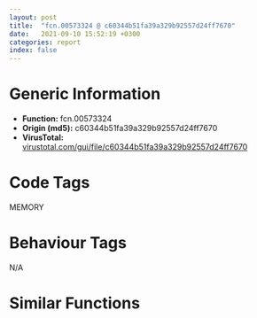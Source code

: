 ```yaml
---
layout: post
title:  "fcn.00573324 @ c60344b51fa39a329b92557d24ff7670"
date:   2021-09-10 15:52:19 +0300
categories: report
index: false
---
```


# Generic Information
- **Function:** fcn.00573324
- **Origin (md5):** c60344b51fa39a329b92557d24ff7670
- **VirusTotal:** [virustotal.com/gui/file/c60344b51fa39a329b92557d24ff7670][virustotal_ref]

# Code Tags
<span class="tag" id="MEMORY">MEMORY</span>


# Behaviour Tags
<span class="bhv-tag" id="na">N/A</span>

# Similar Functions
<script type="text/javascript" src="https://www.gstatic.com/charts/loader.js"></script>
<script type="text/javascript">

    google.charts.load('current', {'packages':['corechart']});
    google.charts.setOnLoadCallback(drawChart);

    function drawChart() {
    var data = new google.visualization.DataTable();
        data.addColumn('number', 'X');
        data.addColumn('number', 'Y');
        data.addColumn({type: 'string', role: 'tooltip', 'p': {'html': true}});
        data.addColumn({'type': 'string', 'role': 'style'});
        
        data.addRows([
    [153.28790283203125, -359.7184143066406, '<b><a href="/report/fcn.00573324@c60344b51fa39a329b92557d24ff7670">fcn.00573324</a><br>@c60344b51fa39a329b92557d24ff7670</b><br>push 0x10<br>push 0x5e9160<br>call fcn.0057a7dc<br>mov ebx, dword[ebp+8]<br>test ebx, ebx<br>jne 0x573345<br>push dword[ebp+0xc]<br>call fcn.005731f2<br>pop ecx<br>jmp 0x573511<br>mov esi, dword[ebp+0xc]<br>test esi, esi<br>jne 0x573358<br>push ebx<br>call fcn.0057250f<br>pop ecx<br>jmp 0x57350f<br>cmp dword[0x611708], 3<br>jne 0x5734f8<br>xor edi, edi<br>mov dword[ebp-0x1c], edi<br>cmp esi, 0xffffffe0<br>ja 0x5734fd<br>push 4<br>call fcn.00580c54<br>pop ecx<br>mov dword[ebp-4], edi<br>push ebx<br>call fcn.00580c87<br>pop ecx<br>mov dword[ebp-0x20], eax<br>cmp eax, edi<br>je 0x57342e<br>cmp esi, dword[0x6116f4]<br>ja 0x5733e1<br>push esi<br>push ebx<br>push eax<br>call fcn.00581185<br>add esp, 0xc<br>test eax, eax<br>je 0x5733ac<br>mov dword[ebp-0x1c], ebx<br>jmp 0x5733e1<br>push esi<br>call fcn.00581466<br>pop ecx<br>mov dword[ebp-0x1c], eax<br>cmp eax, edi<br>je 0x5733e1<br>mov eax, dword[ebx-4]<br>dec eax<br>cmp eax, esi<br>jb 0x5733c4<br>mov eax, esi<br>push eax<br>push ebx<br>push dword[ebp-0x1c]<br>call fcn.0057cd10<br>push ebx<br>call fcn.00580c87<br>mov dword[ebp-0x20], eax<br>push ebx<br>push eax<br>call fcn.00580cb7<br>add esp, 0x18<br>cmp dword[ebp-0x1c], edi<br>jne 0x57342e<br>cmp esi, edi<br>jne 0x5733f0<br>xor esi, esi<br>inc esi<br>mov dword[ebp+0xc], esi<br>add esi, 0xf<br>and esi, 0xfffffff0<br>mov dword[ebp+0xc], esi<br>push esi<br>push edi<br>push dword[0x60fd54]<br>call dword[sym.imp.KERNEL32.dll_HeapAlloc]<br>mov dword[ebp-0x1c], eax<br>cmp eax, edi<br>je 0x57342e<br>mov eax, dword[ebx-4]<br>dec eax<br>cmp eax, esi<br>jb 0x573418<br>mov eax, esi<br>push eax<br>push ebx<br>push dword[ebp-0x1c]<br>call fcn.0057cd10<br>push ebx<br>push dword[ebp-0x20]<br>call fcn.00580cb7<br>add esp, 0x14<br>mov dword[ebp-4], 0xfffffffe<br>call fcn.00573468<br>cmp dword[ebp-0x20], 0<br>jne 0x573471<br>test esi, esi<br>jne 0x573445<br>inc esi<br>add esi, 0xf<br>and esi, 0xfffffff0<br>mov dword[ebp+0xc], esi<br>push esi<br>push ebx<br>push 0<br>push dword[0x60fd54]<br>call dword[sym.imp.KERNEL32.dll_HeapReAlloc]<br>mov edi, eax<br>jmp 0x573474<br>mov edi, dword[ebp-0x1c]<br>test edi, edi<br>jne 0x57353b<br>cmp dword[0x610220], edi<br>je 0x5734b0<br>push esi<br>call fcn.005836df<br>pop ecx<br>test eax, eax<br>jne 0x573365<br>call fcn.00575c5a<br>cmp dword[ebp-0x20], edi<br>jne 0x573509<br>mov esi, eax<br>call dword[sym.imp.KERNEL32.dll_GetLastError]<br>push eax<br>call fcn.00575c18<br>pop ecx<br>mov dword[esi], eax<br>jmp 0x57350f<br>test edi, edi<br>jne 0x57353b<br>call fcn.00575c5a<br>cmp dword[ebp-0x20], edi<br>je 0x57352a<br>mov dword[eax], 0xc<br>jmp 0x57353b<br>test esi, esi<br>jne 0x5734cf<br>inc esi<br>push esi<br>push ebx<br>push 0<br>push dword[0x60fd54]<br>call dword[sym.imp.KERNEL32.dll_HeapReAlloc]<br>mov edi, eax<br>test edi, edi<br>jne 0x57353b<br>cmp dword[0x610220], eax<br>je 0x573521<br>push esi<br>call fcn.005836df<br>pop ecx<br>test eax, eax<br>je 0x573517<br>cmp esi, 0xffffffe0<br>jbe 0x5734ca<br>push esi<br>call fcn.005836df<br>pop ecx<br>call fcn.00575c5a<br>mov dword[eax], 0xc<br>xor eax, eax<br>call fcn.0057a821<br>ret <br>call fcn.00575c5a<br>jmp 0x57349d<br>test edi, edi<br>jne 0x57353b<br>call fcn.00575c5a<br>mov esi, eax<br>call dword[sym.imp.KERNEL32.dll_GetLastError]<br>push eax<br>call fcn.00575c18<br>mov dword[esi], eax<br>pop ecx<br>mov eax, edi<br>jmp 0x573511<br><eoc> ', 'point { fill-color: #e0440e; }'],
[-271.7497863769531, 202.47064208984375, '<b><a href="/report/fcn.00438bac@9964b63070116cfb2469e51850178af1">fcn.00438bac</a><br>@9964b63070116cfb2469e51850178af1</b><br>push 0x10<br>push 0x444dd0<br>call fcn.0042de50<br>mov ebx, dword[ebp+8]<br>test ebx, ebx<br>jne 0x438bcd<br>push dword[ebp+0xc]<br>call fcn.00429051<br>pop ecx<br>jmp 0x438d99<br>mov esi, dword[ebp+0xc]<br>test esi, esi<br>jne 0x438be0<br>push ebx<br>call fcn.0042911b<br>pop ecx<br>jmp 0x438d97<br>cmp dword[0x44a668], 3<br>jne 0x438d80<br>xor edi, edi<br>mov dword[ebp-0x1c], edi<br>cmp esi, 0xffffffe0<br>ja 0x438d85<br>push 4<br>call fcn.0042e9dd<br>pop ecx<br>mov dword[ebp-4], edi<br>push ebx<br>call fcn.00433318<br>pop ecx<br>mov dword[ebp-0x20], eax<br>cmp eax, edi<br>je 0x438cb6<br>cmp esi, dword[0x44a658]<br>ja 0x438c69<br>push esi<br>push ebx<br>push eax<br>call fcn.00433816<br>add esp, 0xc<br>test eax, eax<br>je 0x438c34<br>mov dword[ebp-0x1c], ebx<br>jmp 0x438c69<br>push esi<br>call fcn.00433af7<br>pop ecx<br>mov dword[ebp-0x1c], eax<br>cmp eax, edi<br>je 0x438c69<br>mov eax, dword[ebx-4]<br>dec eax<br>cmp eax, esi<br>jb 0x438c4c<br>mov eax, esi<br>push eax<br>push ebx<br>push dword[ebp-0x1c]<br>call fcn.0042cea0<br>push ebx<br>call fcn.00433318<br>mov dword[ebp-0x20], eax<br>push ebx<br>push eax<br>call fcn.00433348<br>add esp, 0x18<br>cmp dword[ebp-0x1c], edi<br>jne 0x438cb6<br>cmp esi, edi<br>jne 0x438c78<br>xor esi, esi<br>inc esi<br>mov dword[ebp+0xc], esi<br>add esi, 0xf<br>and esi, 0xfffffff0<br>mov dword[ebp+0xc], esi<br>push esi<br>push edi<br>push dword[0x44a2b4]<br>call dword[sym.imp.KERNEL32.dll_HeapAlloc]<br>mov dword[ebp-0x1c], eax<br>cmp eax, edi<br>je 0x438cb6<br>mov eax, dword[ebx-4]<br>dec eax<br>cmp eax, esi<br>jb 0x438ca0<br>mov eax, esi<br>push eax<br>push ebx<br>push dword[ebp-0x1c]<br>call fcn.0042cea0<br>push ebx<br>push dword[ebp-0x20]<br>call fcn.00433348<br>add esp, 0x14<br>mov dword[ebp-4], 0xfffffffe<br>call fcn.00438cf0<br>cmp dword[ebp-0x20], 0<br>jne 0x438cf9<br>test esi, esi<br>jne 0x438ccd<br>inc esi<br>add esi, 0xf<br>and esi, 0xfffffff0<br>mov dword[ebp+0xc], esi<br>push esi<br>push ebx<br>push 0<br>push dword[0x44a2b4]<br>call dword[sym.imp.KERNEL32.dll_HeapReAlloc]<br>mov edi, eax<br>jmp 0x438cfc<br>mov edi, dword[ebp-0x1c]<br>test edi, edi<br>jne 0x438dc3<br>cmp dword[0x44a2cc], edi<br>je 0x438d38<br>push esi<br>call fcn.0042da27<br>pop ecx<br>test eax, eax<br>jne 0x438bed<br>call fcn.0042c32b<br>cmp dword[ebp-0x20], edi<br>jne 0x438d91<br>mov esi, eax<br>call dword[sym.imp.KERNEL32.dll_GetLastError]<br>push eax<br>call fcn.0042c2e9<br>pop ecx<br>mov dword[esi], eax<br>jmp 0x438d97<br>test edi, edi<br>jne 0x438dc3<br>call fcn.0042c32b<br>cmp dword[ebp-0x20], edi<br>je 0x438db2<br>mov dword[eax], 0xc<br>jmp 0x438dc3<br>test esi, esi<br>jne 0x438d57<br>inc esi<br>push esi<br>push ebx<br>push 0<br>push dword[0x44a2b4]<br>call dword[sym.imp.KERNEL32.dll_HeapReAlloc]<br>mov edi, eax<br>test edi, edi<br>jne 0x438dc3<br>cmp dword[0x44a2cc], eax<br>je 0x438da9<br>push esi<br>call fcn.0042da27<br>pop ecx<br>test eax, eax<br>je 0x438d9f<br>cmp esi, 0xffffffe0<br>jbe 0x438d52<br>push esi<br>call fcn.0042da27<br>pop ecx<br>call fcn.0042c32b<br>mov dword[eax], 0xc<br>xor eax, eax<br>call fcn.0042de95<br>ret <br>call fcn.0042c32b<br>jmp 0x438d25<br>test edi, edi<br>jne 0x438dc3<br>call fcn.0042c32b<br>mov esi, eax<br>call dword[sym.imp.KERNEL32.dll_GetLastError]<br>push eax<br>call fcn.0042c2e9<br>mov dword[esi], eax<br>pop ecx<br>mov eax, edi<br>jmp 0x438d99<br><eoc> ', 'null'],
[-583.5538940429688, -9.394834518432617, '<b><a href="/report/fcn.459cc08f@284c9c9722cef7520dddfe58806fd72f">fcn.459cc08f</a><br>@284c9c9722cef7520dddfe58806fd72f</b><br>push 0x10<br>push 0x45a52f78<br>call fcn.459beb3c<br>mov ebx, dword[ebp+8]<br>test ebx, ebx<br>jne 0x459cc0b0<br>push dword[ebp+0xc]<br>call fcn.459be86c<br>pop ecx<br>jmp 0x459cc27c<br>mov esi, dword[ebp+0xc]<br>test esi, esi<br>jne 0x459cc0c3<br>push ebx<br>call fcn.459be31d<br>pop ecx<br>jmp 0x459cc27a<br>cmp dword[0x45a6fa50], 3<br>jne 0x459cc263<br>xor edi, edi<br>mov dword[ebp-0x1c], edi<br>cmp esi, 0xffffffe0<br>ja 0x459cc268<br>push 4<br>call fcn.459c2e6e<br>pop ecx<br>mov dword[ebp-4], edi<br>push ebx<br>call fcn.459c2f8a<br>pop ecx<br>mov dword[ebp-0x20], eax<br>cmp eax, edi<br>je 0x459cc199<br>cmp esi, dword[0x45a6fa40]<br>ja 0x459cc14c<br>push esi<br>push ebx<br>push eax<br>call fcn.459c347f<br>add esp, 0xc<br>test eax, eax<br>je 0x459cc117<br>mov dword[ebp-0x1c], ebx<br>jmp 0x459cc14c<br>push esi<br>call fcn.459c3bb5<br>pop ecx<br>mov dword[ebp-0x1c], eax<br>cmp eax, edi<br>je 0x459cc14c<br>mov eax, dword[ebx-4]<br>dec eax<br>cmp eax, esi<br>jb 0x459cc12f<br>mov eax, esi<br>push eax<br>push ebx<br>push dword[ebp-0x1c]<br>call fcn.459bdbb0<br>push ebx<br>call fcn.459c2f8a<br>mov dword[ebp-0x20], eax<br>push ebx<br>push eax<br>call fcn.459c2fb5<br>add esp, 0x18<br>cmp dword[ebp-0x1c], edi<br>jne 0x459cc199<br>cmp esi, edi<br>jne 0x459cc15b<br>xor esi, esi<br>inc esi<br>mov dword[ebp+0xc], esi<br>add esi, 0xf<br>and esi, 0xfffffff0<br>mov dword[ebp+0xc], esi<br>push esi<br>push edi<br>push dword[0x45a6f6b4]<br>call dword[sym.imp.KERNEL32.dll_HeapAlloc]<br>mov dword[ebp-0x1c], eax<br>cmp eax, edi<br>je 0x459cc199<br>mov eax, dword[ebx-4]<br>dec eax<br>cmp eax, esi<br>jb 0x459cc183<br>mov eax, esi<br>push eax<br>push ebx<br>push dword[ebp-0x1c]<br>call fcn.459bdbb0<br>push ebx<br>push dword[ebp-0x20]<br>call fcn.459c2fb5<br>add esp, 0x14<br>mov dword[ebp-4], 0xfffffffe<br>call fcn.459cc1d3<br>cmp dword[ebp-0x20], 0<br>jne 0x459cc1dc<br>test esi, esi<br>jne 0x459cc1b0<br>inc esi<br>add esi, 0xf<br>and esi, 0xfffffff0<br>mov dword[ebp+0xc], esi<br>push esi<br>push ebx<br>push 0<br>push dword[0x45a6f6b4]<br>call dword[sym.imp.KERNEL32.dll_HeapReAlloc]<br>mov edi, eax<br>jmp 0x459cc1df<br>mov edi, dword[ebp-0x1c]<br>test edi, edi<br>jne 0x459cc2a6<br>cmp dword[0x45a6f84c], edi<br>je 0x459cc21b<br>push esi<br>call fcn.459be980<br>pop ecx<br>test eax, eax<br>jne 0x459cc0d0<br>call fcn.459c2c12<br>cmp dword[ebp-0x20], edi<br>jne 0x459cc274<br>mov esi, eax<br>call dword[sym.imp.KERNEL32.dll_GetLastError]<br>push eax<br>call main<br>pop ecx<br>mov dword[esi], eax<br>jmp 0x459cc27a<br>test edi, edi<br>jne 0x459cc2a6<br>call fcn.459c2c12<br>cmp dword[ebp-0x20], edi<br>je 0x459cc295<br>mov dword[eax], 0xc<br>jmp 0x459cc2a6<br>test esi, esi<br>jne 0x459cc23a<br>inc esi<br>push esi<br>push ebx<br>push 0<br>push dword[0x45a6f6b4]<br>call dword[sym.imp.KERNEL32.dll_HeapReAlloc]<br>mov edi, eax<br>test edi, edi<br>jne 0x459cc2a6<br>cmp dword[0x45a6f84c], eax<br>je 0x459cc28c<br>push esi<br>call fcn.459be980<br>pop ecx<br>test eax, eax<br>je 0x459cc282<br>cmp esi, 0xffffffe0<br>jbe 0x459cc235<br>push esi<br>call fcn.459be980<br>pop ecx<br>call fcn.459c2c12<br>mov dword[eax], 0xc<br>xor eax, eax<br>call fcn.459beb81<br>ret <br>call fcn.459c2c12<br>jmp 0x459cc208<br>test edi, edi<br>jne 0x459cc2a6<br>call fcn.459c2c12<br>mov esi, eax<br>call dword[sym.imp.KERNEL32.dll_GetLastError]<br>push eax<br>call main<br>mov dword[esi], eax<br>pop ecx<br>mov eax, edi<br>jmp 0x459cc27c<br><eoc> ', 'null'],
[-84.541259765625, -395.1512756347656, '<b><a href="/report/fcn.004072f9@eb7f7fa38880dd66bab8caf5987e5b1a">fcn.004072f9</a><br>@eb7f7fa38880dd66bab8caf5987e5b1a</b><br>push 0x10<br>push 0x421398<br>call fcn.00401e90<br>mov ebx, dword[ebp+8]<br>test ebx, ebx<br>jne 0x40731a<br>push dword[ebp+0xc]<br>call fcn.0040431a<br>pop ecx<br>jmp 0x4074e6<br>mov esi, dword[ebp+0xc]<br>test esi, esi<br>jne 0x40732d<br>push ebx<br>call fcn.0040454e<br>pop ecx<br>jmp 0x4074e4<br>cmp dword[0x4b27bc], 3<br>jne 0x4074cd<br>xor edi, edi<br>mov dword[ebp-0x1c], edi<br>cmp esi, 0xffffffe0<br>ja 0x4074d2<br>push 4<br>call fcn.0040498a<br>pop ecx<br>mov dword[ebp-4], edi<br>push ebx<br>call fcn.00406575<br>pop ecx<br>mov dword[ebp-0x20], eax<br>cmp eax, edi<br>je 0x407403<br>cmp esi, dword[0x4b27a8]<br>ja 0x4073b6<br>push esi<br>push ebx<br>push eax<br>call fcn.00406a73<br>add esp, 0xc<br>test eax, eax<br>je 0x407381<br>mov dword[ebp-0x1c], ebx<br>jmp 0x4073b6<br>push esi<br>call fcn.00406d54<br>pop ecx<br>mov dword[ebp-0x1c], eax<br>cmp eax, edi<br>je 0x4073b6<br>mov eax, dword[ebx-4]<br>dec eax<br>cmp eax, esi<br>jb 0x407399<br>mov eax, esi<br>push eax<br>push ebx<br>push dword[ebp-0x1c]<br>call fcn.00406210<br>push ebx<br>call fcn.00406575<br>mov dword[ebp-0x20], eax<br>push ebx<br>push eax<br>call fcn.004065a5<br>add esp, 0x18<br>cmp dword[ebp-0x1c], edi<br>jne 0x407403<br>cmp esi, edi<br>jne 0x4073c5<br>xor esi, esi<br>inc esi<br>mov dword[ebp+0xc], esi<br>add esi, 0xf<br>and esi, 0xfffffff0<br>mov dword[ebp+0xc], esi<br>push esi<br>push edi<br>push dword[0x4238dc]<br>call dword[sym.imp.KERNEL32.dll_HeapAlloc]<br>mov dword[ebp-0x1c], eax<br>cmp eax, edi<br>je 0x407403<br>mov eax, dword[ebx-4]<br>dec eax<br>cmp eax, esi<br>jb 0x4073ed<br>mov eax, esi<br>push eax<br>push ebx<br>push dword[ebp-0x1c]<br>call fcn.00406210<br>push ebx<br>push dword[ebp-0x20]<br>call fcn.004065a5<br>add esp, 0x14<br>mov dword[ebp-4], 0xfffffffe<br>call fcn.0040743d<br>cmp dword[ebp-0x20], 0<br>jne 0x407446<br>test esi, esi<br>jne 0x40741a<br>inc esi<br>add esi, 0xf<br>and esi, 0xfffffff0<br>mov dword[ebp+0xc], esi<br>push esi<br>push ebx<br>push 0<br>push dword[0x4238dc]<br>call dword[sym.imp.KERNEL32.dll_HeapReAlloc]<br>mov edi, eax<br>jmp 0x407449<br>mov edi, dword[ebp-0x1c]<br>test edi, edi<br>jne 0x407510<br>cmp dword[0x423ac8], edi<br>je 0x407485<br>push esi<br>call fcn.004043f3<br>pop ecx<br>test eax, eax<br>jne 0x40733a<br>call fcn.00401e44<br>cmp dword[ebp-0x20], edi<br>jne 0x4074de<br>mov esi, eax<br>call dword[sym.imp.KERNEL32.dll_GetLastError]<br>push eax<br>call fcn.00401e02<br>pop ecx<br>mov dword[esi], eax<br>jmp 0x4074e4<br>test edi, edi<br>jne 0x407510<br>call fcn.00401e44<br>cmp dword[ebp-0x20], edi<br>je 0x4074ff<br>mov dword[eax], 0xc<br>jmp 0x407510<br>test esi, esi<br>jne 0x4074a4<br>inc esi<br>push esi<br>push ebx<br>push 0<br>push dword[0x4238dc]<br>call dword[sym.imp.KERNEL32.dll_HeapReAlloc]<br>mov edi, eax<br>test edi, edi<br>jne 0x407510<br>cmp dword[0x423ac8], eax<br>je 0x4074f6<br>push esi<br>call fcn.004043f3<br>pop ecx<br>test eax, eax<br>je 0x4074ec<br>cmp esi, 0xffffffe0<br>jbe 0x40749f<br>push esi<br>call fcn.004043f3<br>pop ecx<br>call fcn.00401e44<br>mov dword[eax], 0xc<br>xor eax, eax<br>call fcn.00401ed5<br>ret <br>call fcn.00401e44<br>jmp 0x407472<br>test edi, edi<br>jne 0x407510<br>call fcn.00401e44<br>mov esi, eax<br>call dword[sym.imp.KERNEL32.dll_GetLastError]<br>push eax<br>call fcn.00401e02<br>mov dword[esi], eax<br>pop ecx<br>mov eax, edi<br>jmp 0x4074e6<br><eoc> ', 'null'],
[-206.96902465820312, -16.535526275634766, '<b><a href="/report/fcn.0040c296@de21a548b66aa6c0b17491b6a31e14fa">fcn.0040c296</a><br>@de21a548b66aa6c0b17491b6a31e14fa</b><br>push 0x10<br>push 0x446e08<br>call fcn.0040fac8<br>mov ebx, dword[ebp+8]<br>test ebx, ebx<br>jne 0x40c2b7<br>push dword[ebp+0xc]<br>call fcn.00414240<br>pop ecx<br>jmp 0x40c483<br>mov esi, dword[ebp+0xc]<br>test esi, esi<br>jne 0x40c2ca<br>push ebx<br>call fcn.0040c0ab<br>pop ecx<br>jmp 0x40c481<br>cmp dword[0x44a55c], 3<br>jne 0x40c46a<br>xor edi, edi<br>mov dword[ebp-0x1c], edi<br>cmp esi, 0xffffffe0<br>ja 0x40c46f<br>push 4<br>call fcn.004145c0<br>pop ecx<br>mov dword[ebp-4], edi<br>push ebx<br>call fcn.004146dc<br>pop ecx<br>mov dword[ebp-0x20], eax<br>cmp eax, edi<br>je 0x40c3a0<br>cmp esi, dword[0x44a54c]<br>ja 0x40c353<br>push esi<br>push ebx<br>push eax<br>call fcn.00414bd1<br>add esp, 0xc<br>test eax, eax<br>je 0x40c31e<br>mov dword[ebp-0x1c], ebx<br>jmp 0x40c353<br>push esi<br>call fcn.00415307<br>pop ecx<br>mov dword[ebp-0x1c], eax<br>cmp eax, edi<br>je 0x40c353<br>mov eax, dword[ebx-4]<br>dec eax<br>cmp eax, esi<br>jb 0x40c336<br>mov eax, esi<br>push eax<br>push ebx<br>push dword[ebp-0x1c]<br>call fcn.0040f4b0<br>push ebx<br>call fcn.004146dc<br>mov dword[ebp-0x20], eax<br>push ebx<br>push eax<br>call fcn.00414707<br>add esp, 0x18<br>cmp dword[ebp-0x1c], edi<br>jne 0x40c3a0<br>cmp esi, edi<br>jne 0x40c362<br>xor esi, esi<br>inc esi<br>mov dword[ebp+0xc], esi<br>add esi, 0xf<br>and esi, 0xfffffff0<br>mov dword[ebp+0xc], esi<br>push esi<br>push edi<br>push dword[0x449c70]<br>call dword[sym.imp.KERNEL32.dll_HeapAlloc]<br>mov dword[ebp-0x1c], eax<br>cmp eax, edi<br>je 0x40c3a0<br>mov eax, dword[ebx-4]<br>dec eax<br>cmp eax, esi<br>jb 0x40c38a<br>mov eax, esi<br>push eax<br>push ebx<br>push dword[ebp-0x1c]<br>call fcn.0040f4b0<br>push ebx<br>push dword[ebp-0x20]<br>call fcn.00414707<br>add esp, 0x14<br>mov dword[ebp-4], 0xfffffffe<br>call fcn.0040c3da<br>cmp dword[ebp-0x20], 0<br>jne 0x40c3e3<br>test esi, esi<br>jne 0x40c3b7<br>inc esi<br>add esi, 0xf<br>and esi, 0xfffffff0<br>mov dword[ebp+0xc], esi<br>push esi<br>push ebx<br>push 0<br>push dword[0x449c70]<br>call dword[sym.imp.KERNEL32.dll_HeapReAlloc]<br>mov edi, eax<br>jmp 0x40c3e6<br>mov edi, dword[ebp-0x1c]<br>test edi, edi<br>jne 0x40c4ad<br>cmp dword[0x449dd0], edi<br>je 0x40c422<br>push esi<br>call fcn.0041563b<br>pop ecx<br>test eax, eax<br>jne 0x40c2d7<br>call fcn.00410c8f<br>cmp dword[ebp-0x20], edi<br>jne 0x40c47b<br>mov esi, eax<br>call dword[sym.imp.KERNEL32.dll_GetLastError]<br>push eax<br>call fcn.00410c54<br>pop ecx<br>mov dword[esi], eax<br>jmp 0x40c481<br>test edi, edi<br>jne 0x40c4ad<br>call fcn.00410c8f<br>cmp dword[ebp-0x20], edi<br>je 0x40c49c<br>mov dword[eax], 0xc<br>jmp 0x40c4ad<br>test esi, esi<br>jne 0x40c441<br>inc esi<br>push esi<br>push ebx<br>push 0<br>push dword[0x449c70]<br>call dword[sym.imp.KERNEL32.dll_HeapReAlloc]<br>mov edi, eax<br>test edi, edi<br>jne 0x40c4ad<br>cmp dword[0x449dd0], eax<br>je 0x40c493<br>push esi<br>call fcn.0041563b<br>pop ecx<br>test eax, eax<br>je 0x40c489<br>cmp esi, 0xffffffe0<br>jbe 0x40c43c<br>push esi<br>call fcn.0041563b<br>pop ecx<br>call fcn.00410c8f<br>mov dword[eax], 0xc<br>xor eax, eax<br>call fcn.0040fb0d<br>ret <br>call fcn.00410c8f<br>jmp 0x40c40f<br>test edi, edi<br>jne 0x40c4ad<br>call fcn.00410c8f<br>mov esi, eax<br>call dword[sym.imp.KERNEL32.dll_GetLastError]<br>push eax<br>call fcn.00410c54<br>mov dword[esi], eax<br>pop ecx<br>mov eax, edi<br>jmp 0x40c483<br><eoc> ', 'null'],
[-21.767269134521484, -153.93006896972656, '<b><a href="/report/fcn.00435205@7b00dd8f2abf54a73bfb09681334ff78">fcn.00435205</a><br>@7b00dd8f2abf54a73bfb09681334ff78</b><br>push 0x10<br>push 0x461d08<br>call fcn.0043968c<br>mov ebx, dword[ebp+8]<br>test ebx, ebx<br>jne 0x435226<br>push dword[ebp+0xc]<br>call fcn.00434f57<br>pop ecx<br>jmp 0x4353f2<br>mov esi, dword[ebp+0xc]<br>test esi, esi<br>jne 0x435239<br>push ebx<br>call fcn.0043501a<br>pop ecx<br>jmp 0x4353f0<br>cmp dword[0x46c694], 3<br>jne 0x4353d9<br>xor edi, edi<br>mov dword[ebp-0x1c], edi<br>cmp esi, 0xffffffe0<br>ja 0x4353de<br>push 4<br>call fcn.0043acee<br>pop ecx<br>mov dword[ebp-4], edi<br>push ebx<br>call fcn.0043ad67<br>pop ecx<br>mov dword[ebp-0x20], eax<br>cmp eax, edi<br>je 0x43530f<br>cmp esi, dword[0x46c6a0]<br>ja 0x4352c2<br>push esi<br>push ebx<br>push eax<br>call fcn.0043b25c<br>add esp, 0xc<br>test eax, eax<br>je 0x43528d<br>mov dword[ebp-0x1c], ebx<br>jmp 0x4352c2<br>push esi<br>call fcn.0043b53b<br>pop ecx<br>mov dword[ebp-0x1c], eax<br>cmp eax, edi<br>je 0x4352c2<br>mov eax, dword[ebx-4]<br>dec eax<br>cmp eax, esi<br>jb 0x4352a5<br>mov eax, esi<br>push eax<br>push ebx<br>push dword[ebp-0x1c]<br>call fcn.0043bae0<br>push ebx<br>call fcn.0043ad67<br>mov dword[ebp-0x20], eax<br>push ebx<br>push eax<br>call fcn.0043ad92<br>add esp, 0x18<br>cmp dword[ebp-0x1c], edi<br>jne 0x43530f<br>cmp esi, edi<br>jne 0x4352d1<br>xor esi, esi<br>inc esi<br>mov dword[ebp+0xc], esi<br>add esi, 0xf<br>and esi, 0xfffffff0<br>mov dword[ebp+0xc], esi<br>push esi<br>push edi<br>push dword[0x46aa8c]<br>call dword[sym.imp.KERNEL32.dll_HeapAlloc]<br>mov dword[ebp-0x1c], eax<br>cmp eax, edi<br>je 0x43530f<br>mov eax, dword[ebx-4]<br>dec eax<br>cmp eax, esi<br>jb 0x4352f9<br>mov eax, esi<br>push eax<br>push ebx<br>push dword[ebp-0x1c]<br>call fcn.0043bae0<br>push ebx<br>push dword[ebp-0x20]<br>call fcn.0043ad92<br>add esp, 0x14<br>mov dword[ebp-4], 0xfffffffe<br>call fcn.00435349<br>cmp dword[ebp-0x20], 0<br>jne 0x435352<br>test esi, esi<br>jne 0x435326<br>inc esi<br>add esi, 0xf<br>and esi, 0xfffffff0<br>mov dword[ebp+0xc], esi<br>push esi<br>push ebx<br>push 0<br>push dword[0x46aa8c]<br>call dword[sym.imp.KERNEL32.dll_HeapReAlloc]<br>mov edi, eax<br>jmp 0x435355<br>mov edi, dword[ebp-0x1c]<br>test edi, edi<br>jne 0x43541c<br>cmp dword[0x46ada8], edi<br>je 0x435391<br>push esi<br>call fcn.0043bab6<br>pop ecx<br>test eax, eax<br>jne 0x435246<br>call fcn.00439356<br>cmp dword[ebp-0x20], edi<br>jne 0x4353ea<br>mov esi, eax<br>call dword[sym.imp.KERNEL32.dll_GetLastError]<br>push eax<br>call fcn.0043931b<br>pop ecx<br>mov dword[esi], eax<br>jmp 0x4353f0<br>test edi, edi<br>jne 0x43541c<br>call fcn.00439356<br>cmp dword[ebp-0x20], edi<br>je 0x43540b<br>mov dword[eax], 0xc<br>jmp 0x43541c<br>test esi, esi<br>jne 0x4353b0<br>inc esi<br>push esi<br>push ebx<br>push 0<br>push dword[0x46aa8c]<br>call dword[sym.imp.KERNEL32.dll_HeapReAlloc]<br>mov edi, eax<br>test edi, edi<br>jne 0x43541c<br>cmp dword[0x46ada8], eax<br>je 0x435402<br>push esi<br>call fcn.0043bab6<br>pop ecx<br>test eax, eax<br>je 0x4353f8<br>cmp esi, 0xffffffe0<br>jbe 0x4353ab<br>push esi<br>call fcn.0043bab6<br>pop ecx<br>call fcn.00439356<br>mov dword[eax], 0xc<br>xor eax, eax<br>call fcn.004396d1<br>ret <br>call fcn.00439356<br>jmp 0x43537e<br>test edi, edi<br>jne 0x43541c<br>call fcn.00439356<br>mov esi, eax<br>call dword[sym.imp.KERNEL32.dll_GetLastError]<br>push eax<br>call fcn.0043931b<br>mov dword[esi], eax<br>pop ecx<br>mov eax, edi<br>jmp 0x4353f2<br><eoc> ', 'null'],
[-9.503254890441895, 88.08323669433594, '<b><a href="/report/fcn.0047a0d9@289859175c221b107317af7727d26c17">fcn.0047a0d9</a><br>@289859175c221b107317af7727d26c17</b><br>push 0x10<br>push 0x4b4410<br>call fcn.0047e1f4<br>mov ebx, dword[ebp+8]<br>test ebx, ebx<br>jne 0x47a0fa<br>push dword[ebp+0xc]<br>call fcn.004778d0<br>pop ecx<br>jmp 0x47a2c6<br>mov esi, dword[ebp+0xc]<br>test esi, esi<br>jne 0x47a10d<br>push ebx<br>call fcn.0047799a<br>pop ecx<br>jmp 0x47a2c4<br>cmp dword[0x4d2d94], 3<br>jne 0x47a2ad<br>xor edi, edi<br>mov dword[ebp-0x1c], edi<br>cmp esi, 0xffffffe0<br>ja 0x47a2b2<br>push 4<br>call fcn.00483825<br>pop ecx<br>mov dword[ebp-4], edi<br>push ebx<br>call fcn.00483deb<br>pop ecx<br>mov dword[ebp-0x20], eax<br>cmp eax, edi<br>je 0x47a1e3<br>cmp esi, dword[0x4d2d7c]<br>ja 0x47a196<br>push esi<br>push ebx<br>push eax<br>call fcn.004842e9<br>add esp, 0xc<br>test eax, eax<br>je 0x47a161<br>mov dword[ebp-0x1c], ebx<br>jmp 0x47a196<br>push esi<br>call fcn.004845ca<br>pop ecx<br>mov dword[ebp-0x1c], eax<br>cmp eax, edi<br>je 0x47a196<br>mov eax, dword[ebx-4]<br>dec eax<br>cmp eax, esi<br>jb 0x47a179<br>mov eax, esi<br>push eax<br>push ebx<br>push dword[ebp-0x1c]<br>call fcn.00479600<br>push ebx<br>call fcn.00483deb<br>mov dword[ebp-0x20], eax<br>push ebx<br>push eax<br>call fcn.00483e1b<br>add esp, 0x18<br>cmp dword[ebp-0x1c], edi<br>jne 0x47a1e3<br>cmp esi, edi<br>jne 0x47a1a5<br>xor esi, esi<br>inc esi<br>mov dword[ebp+0xc], esi<br>add esi, 0xf<br>and esi, 0xfffffff0<br>mov dword[ebp+0xc], esi<br>push esi<br>push edi<br>push dword[0x4d2864]<br>call dword[sym.imp.KERNEL32.dll_HeapAlloc]<br>mov dword[ebp-0x1c], eax<br>cmp eax, edi<br>je 0x47a1e3<br>mov eax, dword[ebx-4]<br>dec eax<br>cmp eax, esi<br>jb 0x47a1cd<br>mov eax, esi<br>push eax<br>push ebx<br>push dword[ebp-0x1c]<br>call fcn.00479600<br>push ebx<br>push dword[ebp-0x20]<br>call fcn.00483e1b<br>add esp, 0x14<br>mov dword[ebp-4], 0xfffffffe<br>call fcn.0047a21d<br>cmp dword[ebp-0x20], 0<br>jne 0x47a226<br>test esi, esi<br>jne 0x47a1fa<br>inc esi<br>add esi, 0xf<br>and esi, 0xfffffff0<br>mov dword[ebp+0xc], esi<br>push esi<br>push ebx<br>push 0<br>push dword[0x4d2864]<br>call dword[sym.imp.KERNEL32.dll_HeapReAlloc]<br>mov edi, eax<br>jmp 0x47a229<br>mov edi, dword[ebp-0x1c]<br>test edi, edi<br>jne 0x47a2f0<br>cmp dword[0x4d2a2c], edi<br>je 0x47a265<br>push esi<br>call fcn.0047dffd<br>pop ecx<br>test eax, eax<br>jne 0x47a11a<br>call fcn.0047beaf<br>cmp dword[ebp-0x20], edi<br>jne 0x47a2be<br>mov esi, eax<br>call dword[sym.imp.KERNEL32.dll_GetLastError]<br>push eax<br>call fcn.0047be6d<br>pop ecx<br>mov dword[esi], eax<br>jmp 0x47a2c4<br>test edi, edi<br>jne 0x47a2f0<br>call fcn.0047beaf<br>cmp dword[ebp-0x20], edi<br>je 0x47a2df<br>mov dword[eax], 0xc<br>jmp 0x47a2f0<br>test esi, esi<br>jne 0x47a284<br>inc esi<br>push esi<br>push ebx<br>push 0<br>push dword[0x4d2864]<br>call dword[sym.imp.KERNEL32.dll_HeapReAlloc]<br>mov edi, eax<br>test edi, edi<br>jne 0x47a2f0<br>cmp dword[0x4d2a2c], eax<br>je 0x47a2d6<br>push esi<br>call fcn.0047dffd<br>pop ecx<br>test eax, eax<br>je 0x47a2cc<br>cmp esi, 0xffffffe0<br>jbe 0x47a27f<br>push esi<br>call fcn.0047dffd<br>pop ecx<br>call fcn.0047beaf<br>mov dword[eax], 0xc<br>xor eax, eax<br>call fcn.0047e239<br>ret <br>call fcn.0047beaf<br>jmp 0x47a252<br>test edi, edi<br>jne 0x47a2f0<br>call fcn.0047beaf<br>mov esi, eax<br>call dword[sym.imp.KERNEL32.dll_GetLastError]<br>push eax<br>call fcn.0047be6d<br>mov dword[esi], eax<br>pop ecx<br>mov eax, edi<br>jmp 0x47a2c6<br><eoc> ', 'null'],
[168.596923828125, 347.0032958984375, '<b><a href="/report/fcn.0041bd94@6c5b0418e4a4c57d99cda47d2717045d">fcn.0041bd94</a><br>@6c5b0418e4a4c57d99cda47d2717045d</b><br>push 0x10<br>push 0x435720<br>call fcn.004107bc<br>mov ebx, dword[ebp+8]<br>test ebx, ebx<br>jne 0x41bdb5<br>push dword[ebp+0xc]<br>call fcn.00409374<br>pop ecx<br>jmp 0x41bf81<br>mov esi, dword[ebp+0xc]<br>test esi, esi<br>jne 0x41bdc8<br>push ebx<br>call fcn.00409437<br>pop ecx<br>jmp 0x41bf7f<br>cmp dword[0x439d80], 3<br>jne 0x41bf68<br>xor edi, edi<br>mov dword[ebp-0x1c], edi<br>cmp esi, 0xffffffe0<br>ja 0x41bf6d<br>push 4<br>call fcn.00412be9<br>pop ecx<br>mov dword[ebp-4], edi<br>push ebx<br>call fcn.00412c62<br>pop ecx<br>mov dword[ebp-0x20], eax<br>cmp eax, edi<br>je 0x41be9e<br>cmp esi, dword[0x439d8c]<br>ja 0x41be51<br>push esi<br>push ebx<br>push eax<br>call fcn.00413157<br>add esp, 0xc<br>test eax, eax<br>je 0x41be1c<br>mov dword[ebp-0x1c], ebx<br>jmp 0x41be51<br>push esi<br>call fcn.00413436<br>pop ecx<br>mov dword[ebp-0x1c], eax<br>cmp eax, edi<br>je 0x41be51<br>mov eax, dword[ebx-4]<br>dec eax<br>cmp eax, esi<br>jb 0x41be34<br>mov eax, esi<br>push eax<br>push ebx<br>push dword[ebp-0x1c]<br>call fcn.0040c290<br>push ebx<br>call fcn.00412c62<br>mov dword[ebp-0x20], eax<br>push ebx<br>push eax<br>call fcn.00412c8d<br>add esp, 0x18<br>cmp dword[ebp-0x1c], edi<br>jne 0x41be9e<br>cmp esi, edi<br>jne 0x41be60<br>xor esi, esi<br>inc esi<br>mov dword[ebp+0xc], esi<br>add esi, 0xf<br>and esi, 0xfffffff0<br>mov dword[ebp+0xc], esi<br>push esi<br>push edi<br>push dword[0x4395bc]<br>call dword[sym.imp.KERNEL32.dll_HeapAlloc]<br>mov dword[ebp-0x1c], eax<br>cmp eax, edi<br>je 0x41be9e<br>mov eax, dword[ebx-4]<br>dec eax<br>cmp eax, esi<br>jb 0x41be88<br>mov eax, esi<br>push eax<br>push ebx<br>push dword[ebp-0x1c]<br>call fcn.0040c290<br>push ebx<br>push dword[ebp-0x20]<br>call fcn.00412c8d<br>add esp, 0x14<br>mov dword[ebp-4], 0xfffffffe<br>call fcn.0041bed8<br>cmp dword[ebp-0x20], 0<br>jne 0x41bee1<br>test esi, esi<br>jne 0x41beb5<br>inc esi<br>add esi, 0xf<br>and esi, 0xfffffff0<br>mov dword[ebp+0xc], esi<br>push esi<br>push ebx<br>push 0<br>push dword[0x4395bc]<br>call dword[sym.imp.KERNEL32.dll_HeapReAlloc]<br>mov edi, eax<br>jmp 0x41bee4<br>mov edi, dword[ebp-0x1c]<br>test edi, edi<br>jne 0x41bfab<br>cmp dword[0x4398d4], edi<br>je 0x41bf20<br>push esi<br>call fcn.0040e484<br>pop ecx<br>test eax, eax<br>jne 0x41bdd5<br>call fcn.0040dff7<br>cmp dword[ebp-0x20], edi<br>jne 0x41bf79<br>mov esi, eax<br>call dword[sym.imp.KERNEL32.dll_GetLastError]<br>push eax<br>call fcn.0040dfbc<br>pop ecx<br>mov dword[esi], eax<br>jmp 0x41bf7f<br>test edi, edi<br>jne 0x41bfab<br>call fcn.0040dff7<br>cmp dword[ebp-0x20], edi<br>je 0x41bf9a<br>mov dword[eax], 0xc<br>jmp 0x41bfab<br>test esi, esi<br>jne 0x41bf3f<br>inc esi<br>push esi<br>push ebx<br>push 0<br>push dword[0x4395bc]<br>call dword[sym.imp.KERNEL32.dll_HeapReAlloc]<br>mov edi, eax<br>test edi, edi<br>jne 0x41bfab<br>cmp dword[0x4398d4], eax<br>je 0x41bf91<br>push esi<br>call fcn.0040e484<br>pop ecx<br>test eax, eax<br>je 0x41bf87<br>cmp esi, 0xffffffe0<br>jbe 0x41bf3a<br>push esi<br>call fcn.0040e484<br>pop ecx<br>call fcn.0040dff7<br>mov dword[eax], 0xc<br>xor eax, eax<br>call fcn.00410801<br>ret <br>call fcn.0040dff7<br>jmp 0x41bf0d<br>test edi, edi<br>jne 0x41bfab<br>call fcn.0040dff7<br>mov esi, eax<br>call dword[sym.imp.KERNEL32.dll_GetLastError]<br>push eax<br>call fcn.0040dfbc<br>mov dword[esi], eax<br>pop ecx<br>mov eax, edi<br>jmp 0x41bf81<br><eoc> ', 'null'],
[199.89747619628906, 105.58202362060547, '<b><a href="/report/fcn.10026e04@481b545f5c18f2fce1caac67ddc419e8">fcn.10026e04</a><br>@481b545f5c18f2fce1caac67ddc419e8</b><br>push 0x10<br>push 0x1005d450<br>call fcn.100266b4<br>mov ebx, dword[ebp+8]<br>test ebx, ebx<br>jne 0x10026e25<br>push dword[ebp+0xc]<br>call fcn.100222df<br>pop ecx<br>jmp 0x10026ff1<br>mov esi, dword[ebp+0xc]<br>test esi, esi<br>jne 0x10026e38<br>push ebx<br>call fcn.100223a2<br>pop ecx<br>jmp 0x10026fef<br>cmp dword[0x100670d0], 3<br>jne 0x10026fd8<br>xor edi, edi<br>mov dword[ebp-0x1c], edi<br>cmp esi, 0xffffffe0<br>ja 0x10026fdd<br>push 4<br>call fcn.10029565<br>pop ecx<br>mov dword[ebp-4], edi<br>push ebx<br>call fcn.10029681<br>pop ecx<br>mov dword[ebp-0x20], eax<br>cmp eax, edi<br>je 0x10026f0e<br>cmp esi, dword[0x100670c0]<br>ja 0x10026ec1<br>push esi<br>push ebx<br>push eax<br>call fcn.10029b76<br>add esp, 0xc<br>test eax, eax<br>je 0x10026e8c<br>mov dword[ebp-0x1c], ebx<br>jmp 0x10026ec1<br>push esi<br>call fcn.1002a2ac<br>pop ecx<br>mov dword[ebp-0x1c], eax<br>cmp eax, edi<br>je 0x10026ec1<br>mov eax, dword[ebx-4]<br>dec eax<br>cmp eax, esi<br>jb 0x10026ea4<br>mov eax, esi<br>push eax<br>push ebx<br>push dword[ebp-0x1c]<br>call fcn.1002ec00<br>push ebx<br>call fcn.10029681<br>mov dword[ebp-0x20], eax<br>push ebx<br>push eax<br>call fcn.100296ac<br>add esp, 0x18<br>cmp dword[ebp-0x1c], edi<br>jne 0x10026f0e<br>cmp esi, edi<br>jne 0x10026ed0<br>xor esi, esi<br>inc esi<br>mov dword[ebp+0xc], esi<br>add esi, 0xf<br>and esi, 0xfffffff0<br>mov dword[ebp+0xc], esi<br>push esi<br>push edi<br>push dword[0x100656dc]<br>call dword[sym.imp.KERNEL32.dll_HeapAlloc]<br>mov dword[ebp-0x1c], eax<br>cmp eax, edi<br>je 0x10026f0e<br>mov eax, dword[ebx-4]<br>dec eax<br>cmp eax, esi<br>jb 0x10026ef8<br>mov eax, esi<br>push eax<br>push ebx<br>push dword[ebp-0x1c]<br>call fcn.1002ec00<br>push ebx<br>push dword[ebp-0x20]<br>call fcn.100296ac<br>add esp, 0x14<br>mov dword[ebp-4], 0xfffffffe<br>call fcn.10026f48<br>cmp dword[ebp-0x20], 0<br>jne 0x10026f51<br>test esi, esi<br>jne 0x10026f25<br>inc esi<br>add esi, 0xf<br>and esi, 0xfffffff0<br>mov dword[ebp+0xc], esi<br>push esi<br>push ebx<br>push 0<br>push dword[0x100656dc]<br>call dword[sym.imp.KERNEL32.dll_HeapReAlloc]<br>mov edi, eax<br>jmp 0x10026f54<br>mov edi, dword[ebp-0x1c]<br>test edi, edi<br>jne 0x1002701b<br>cmp dword[0x10065b50], edi<br>je 0x10026f90<br>push esi<br>call fcn.1002a7d9<br>pop ecx<br>test eax, eax<br>jne 0x10026e45<br>call fcn.100235eb<br>cmp dword[ebp-0x20], edi<br>jne 0x10026fe9<br>mov esi, eax<br>call dword[sym.imp.KERNEL32.dll_GetLastError]<br>push eax<br>call fcn.100235b0<br>pop ecx<br>mov dword[esi], eax<br>jmp 0x10026fef<br>test edi, edi<br>jne 0x1002701b<br>call fcn.100235eb<br>cmp dword[ebp-0x20], edi<br>je 0x1002700a<br>mov dword[eax], 0xc<br>jmp 0x1002701b<br>test esi, esi<br>jne 0x10026faf<br>inc esi<br>push esi<br>push ebx<br>push 0<br>push dword[0x100656dc]<br>call dword[sym.imp.KERNEL32.dll_HeapReAlloc]<br>mov edi, eax<br>test edi, edi<br>jne 0x1002701b<br>cmp dword[0x10065b50], eax<br>je 0x10027001<br>push esi<br>call fcn.1002a7d9<br>pop ecx<br>test eax, eax<br>je 0x10026ff7<br>cmp esi, 0xffffffe0<br>jbe 0x10026faa<br>push esi<br>call fcn.1002a7d9<br>pop ecx<br>call fcn.100235eb<br>mov dword[eax], 0xc<br>xor eax, eax<br>call fcn.100266f9<br>ret <br>call fcn.100235eb<br>jmp 0x10026f7d<br>test edi, edi<br>jne 0x1002701b<br>call fcn.100235eb<br>mov esi, eax<br>call dword[sym.imp.KERNEL32.dll_GetLastError]<br>push eax<br>call fcn.100235b0<br>mov dword[esi], eax<br>pop ecx<br>mov eax, edi<br>jmp 0x10026ff1<br><eoc> ', 'null'],
[426.2210693359375, -19.635356903076172, '<b><a href="/report/fcn.00407fa9@e38ba004520fa1a86a35b63e8d5843ef">fcn.00407fa9</a><br>@e38ba004520fa1a86a35b63e8d5843ef</b><br>push 0x10<br>push 0x40b758<br>call fcn.004037c4<br>mov ebx, dword[ebp+8]<br>test ebx, ebx<br>jne 0x407fca<br>push dword[ebp+0xc]<br>call fcn.00407dc8<br>pop ecx<br>jmp 0x408196<br>mov esi, dword[ebp+0xc]<br>test esi, esi<br>jne 0x407fdd<br>push ebx<br>call fcn.00404e6f<br>pop ecx<br>jmp 0x408194<br>cmp dword[0x40ea0c], 3<br>jne 0x40817d<br>xor edi, edi<br>mov dword[ebp-0x1c], edi<br>cmp esi, 0xffffffe0<br>ja 0x408182<br>push 4<br>call fcn.004054f0<br>pop ecx<br>mov dword[ebp-4], edi<br>push ebx<br>call fcn.0040622d<br>pop ecx<br>mov dword[ebp-0x20], eax<br>cmp eax, edi<br>je 0x4080b3<br>cmp esi, dword[0x40d9e4]<br>ja 0x408066<br>push esi<br>push ebx<br>push eax<br>call fcn.00406722<br>add esp, 0xc<br>test eax, eax<br>je 0x408031<br>mov dword[ebp-0x1c], ebx<br>jmp 0x408066<br>push esi<br>call fcn.00406a01<br>pop ecx<br>mov dword[ebp-0x1c], eax<br>cmp eax, edi<br>je 0x408066<br>mov eax, dword[ebx-4]<br>dec eax<br>cmp eax, esi<br>jb 0x408049<br>mov eax, esi<br>push eax<br>push ebx<br>push dword[ebp-0x1c]<br>call fcn.00405e80<br>push ebx<br>call fcn.0040622d<br>mov dword[ebp-0x20], eax<br>push ebx<br>push eax<br>call fcn.00406258<br>add esp, 0x18<br>cmp dword[ebp-0x1c], edi<br>jne 0x4080b3<br>cmp esi, edi<br>jne 0x408075<br>xor esi, esi<br>inc esi<br>mov dword[ebp+0xc], esi<br>add esi, 0xf<br>and esi, 0xfffffff0<br>mov dword[ebp+0xc], esi<br>push esi<br>push edi<br>push dword[0x40d714]<br>call dword[sym.imp.KERNEL32.dll_HeapAlloc]<br>mov dword[ebp-0x1c], eax<br>cmp eax, edi<br>je 0x4080b3<br>mov eax, dword[ebx-4]<br>dec eax<br>cmp eax, esi<br>jb 0x40809d<br>mov eax, esi<br>push eax<br>push ebx<br>push dword[ebp-0x1c]<br>call fcn.00405e80<br>push ebx<br>push dword[ebp-0x20]<br>call fcn.00406258<br>add esp, 0x14<br>mov dword[ebp-4], 0xfffffffe<br>call fcn.004080ed<br>cmp dword[ebp-0x20], 0<br>jne 0x4080f6<br>test esi, esi<br>jne 0x4080ca<br>inc esi<br>add esi, 0xf<br>and esi, 0xfffffff0<br>mov dword[ebp+0xc], esi<br>push esi<br>push ebx<br>push 0<br>push dword[0x40d714]<br>call dword[sym.imp.KERNEL32.dll_HeapReAlloc]<br>mov edi, eax<br>jmp 0x4080f9<br>mov edi, dword[ebp-0x1c]<br>test edi, edi<br>jne 0x4081c0<br>cmp dword[0x40d9d0], edi<br>je 0x408135<br>push esi<br>call fcn.00405a7f<br>pop ecx<br>test eax, eax<br>jne 0x407fea<br>call fcn.004023fe<br>cmp dword[ebp-0x20], edi<br>jne 0x40818e<br>mov esi, eax<br>call dword[sym.imp.KERNEL32.dll_GetLastError]<br>push eax<br>call fcn.004023c3<br>pop ecx<br>mov dword[esi], eax<br>jmp 0x408194<br>test edi, edi<br>jne 0x4081c0<br>call fcn.004023fe<br>cmp dword[ebp-0x20], edi<br>je 0x4081af<br>mov dword[eax], 0xc<br>jmp 0x4081c0<br>test esi, esi<br>jne 0x408154<br>inc esi<br>push esi<br>push ebx<br>push 0<br>push dword[0x40d714]<br>call dword[sym.imp.KERNEL32.dll_HeapReAlloc]<br>mov edi, eax<br>test edi, edi<br>jne 0x4081c0<br>cmp dword[0x40d9d0], eax<br>je 0x4081a6<br>push esi<br>call fcn.00405a7f<br>pop ecx<br>test eax, eax<br>je 0x40819c<br>cmp esi, 0xffffffe0<br>jbe 0x40814f<br>push esi<br>call fcn.00405a7f<br>pop ecx<br>call fcn.004023fe<br>mov dword[eax], 0xc<br>xor eax, eax<br>call fcn.00403809<br>ret <br>call fcn.004023fe<br>jmp 0x408122<br>test edi, edi<br>jne 0x4081c0<br>call fcn.004023fe<br>mov esi, eax<br>call dword[sym.imp.KERNEL32.dll_GetLastError]<br>push eax<br>call fcn.004023c3<br>mov dword[esi], eax<br>pop ecx<br>mov eax, edi<br>jmp 0x408196<br><eoc> ', 'null'],
[-65.51608276367188, 326.7579345703125, '<b><a href="/report/fcn.0043deb1@46f6c2adf1fd4d1453ed312ca79dd9bf">fcn.0043deb1</a><br>@46f6c2adf1fd4d1453ed312ca79dd9bf</b><br>push 0x10<br>push 0x446ff8<br>call fcn.00438260<br>mov ebx, dword[ebp+8]<br>test ebx, ebx<br>jne 0x43ded2<br>push dword[ebp+0xc]<br>call fcn.0043dc91<br>pop ecx<br>jmp 0x43e09e<br>mov esi, dword[ebp+0xc]<br>test esi, esi<br>jne 0x43dee5<br>push ebx<br>call fcn.0043a29e<br>pop ecx<br>jmp 0x43e09c<br>cmp dword[0x44a184], 3<br>jne 0x43e085<br>xor edi, edi<br>mov dword[ebp-0x1c], edi<br>cmp esi, 0xffffffe0<br>ja 0x43e08a<br>push 4<br>call fcn.004386b0<br>pop ecx<br>mov dword[ebp-4], edi<br>push ebx<br>call fcn.0043ba4d<br>pop ecx<br>mov dword[ebp-0x20], eax<br>cmp eax, edi<br>je 0x43dfbb<br>cmp esi, dword[0x44a164]<br>ja 0x43df6e<br>push esi<br>push ebx<br>push eax<br>call fcn.0043bf42<br>add esp, 0xc<br>test eax, eax<br>je 0x43df39<br>mov dword[ebp-0x1c], ebx<br>jmp 0x43df6e<br>push esi<br>call fcn.0043c678<br>pop ecx<br>mov dword[ebp-0x1c], eax<br>cmp eax, edi<br>je 0x43df6e<br>mov eax, dword[ebx-4]<br>dec eax<br>cmp eax, esi<br>jb 0x43df51<br>mov eax, esi<br>push eax<br>push ebx<br>push dword[ebp-0x1c]<br>call fcn.0043a4a0<br>push ebx<br>call fcn.0043ba4d<br>mov dword[ebp-0x20], eax<br>push ebx<br>push eax<br>call fcn.0043ba78<br>add esp, 0x18<br>cmp dword[ebp-0x1c], edi<br>jne 0x43dfbb<br>cmp esi, edi<br>jne 0x43df7d<br>xor esi, esi<br>inc esi<br>mov dword[ebp+0xc], esi<br>add esi, 0xf<br>and esi, 0xfffffff0<br>mov dword[ebp+0xc], esi<br>push esi<br>push edi<br>push dword[0x449e94]<br>call dword[sym.imp.KERNEL32.dll_HeapAlloc]<br>mov dword[ebp-0x1c], eax<br>cmp eax, edi<br>je 0x43dfbb<br>mov eax, dword[ebx-4]<br>dec eax<br>cmp eax, esi<br>jb 0x43dfa5<br>mov eax, esi<br>push eax<br>push ebx<br>push dword[ebp-0x1c]<br>call fcn.0043a4a0<br>push ebx<br>push dword[ebp-0x20]<br>call fcn.0043ba78<br>add esp, 0x14<br>mov dword[ebp-4], 0xfffffffe<br>call fcn.0043dff5<br>cmp dword[ebp-0x20], 0<br>jne 0x43dffe<br>test esi, esi<br>jne 0x43dfd2<br>inc esi<br>add esi, 0xf<br>and esi, 0xfffffff0<br>mov dword[ebp+0xc], esi<br>push esi<br>push ebx<br>push 0<br>push dword[0x449e94]<br>call dword[sym.imp.KERNEL32.dll_HeapReAlloc]<br>mov edi, eax<br>jmp 0x43e001<br>mov edi, dword[ebp-0x1c]<br>test edi, edi<br>jne 0x43e0c8<br>cmp dword[0x44a08c], edi<br>je 0x43e03d<br>push esi<br>call fcn.004394b8<br>pop ecx<br>test eax, eax<br>jne 0x43def2<br>call fcn.00438897<br>cmp dword[ebp-0x20], edi<br>jne 0x43e096<br>mov esi, eax<br>call dword[sym.imp.KERNEL32.dll_GetLastError]<br>push eax<br>call fcn.0043885c<br>pop ecx<br>mov dword[esi], eax<br>jmp 0x43e09c<br>test edi, edi<br>jne 0x43e0c8<br>call fcn.00438897<br>cmp dword[ebp-0x20], edi<br>je 0x43e0b7<br>mov dword[eax], 0xc<br>jmp 0x43e0c8<br>test esi, esi<br>jne 0x43e05c<br>inc esi<br>push esi<br>push ebx<br>push 0<br>push dword[0x449e94]<br>call dword[sym.imp.KERNEL32.dll_HeapReAlloc]<br>mov edi, eax<br>test edi, edi<br>jne 0x43e0c8<br>cmp dword[0x44a08c], eax<br>je 0x43e0ae<br>push esi<br>call fcn.004394b8<br>pop ecx<br>test eax, eax<br>je 0x43e0a4<br>cmp esi, 0xffffffe0<br>jbe 0x43e057<br>push esi<br>call fcn.004394b8<br>pop ecx<br>call fcn.00438897<br>mov dword[eax], 0xc<br>xor eax, eax<br>call fcn.004382a5<br>ret <br>call fcn.00438897<br>jmp 0x43e02a<br>test edi, edi<br>jne 0x43e0c8<br>call fcn.00438897<br>mov esi, eax<br>call dword[sym.imp.KERNEL32.dll_GetLastError]<br>push eax<br>call fcn.0043885c<br>mov dword[esi], eax<br>pop ecx<br>mov eax, edi<br>jmp 0x43e09e<br><eoc> ', 'null'],
[381.5620422363281, -267.35870361328125, '<b><a href="/report/fcn.10004e9c@dc3e2cdf680078d293de3e2d92ba613c">fcn.10004e9c</a><br>@dc3e2cdf680078d293de3e2d92ba613c</b><br>push 0x10<br>push 0x1000ce88<br>call fcn.10002f24<br>mov ebx, dword[ebp+8]<br>test ebx, ebx<br>jne 0x10004ebd<br>push dword[ebp+0xc]<br>call fcn.10001a58<br>pop ecx<br>jmp 0x10005089<br>mov esi, dword[ebp+0xc]<br>test esi, esi<br>jne 0x10004ed0<br>push ebx<br>call fcn.1000174e<br>pop ecx<br>jmp 0x10005087<br>cmp dword[0x1000fad8], 3<br>jne 0x10005070<br>xor edi, edi<br>mov dword[ebp-0x1c], edi<br>cmp esi, 0xffffffe0<br>ja 0x10005075<br>push 4<br>call fcn.1000337b<br>pop ecx<br>mov dword[ebp-4], edi<br>push ebx<br>call fcn.100033ae<br>pop ecx<br>mov dword[ebp-0x20], eax<br>cmp eax, edi<br>je 0x10004fa6<br>cmp esi, dword[0x1000fac0]<br>ja 0x10004f59<br>push esi<br>push ebx<br>push eax<br>call fcn.100038ac<br>add esp, 0xc<br>test eax, eax<br>je 0x10004f24<br>mov dword[ebp-0x1c], ebx<br>jmp 0x10004f59<br>push esi<br>call fcn.10003b8d<br>pop ecx<br>mov dword[ebp-0x1c], eax<br>cmp eax, edi<br>je 0x10004f59<br>mov eax, dword[ebx-4]<br>dec eax<br>cmp eax, esi<br>jb 0x10004f3c<br>mov eax, esi<br>push eax<br>push ebx<br>push dword[ebp-0x1c]<br>call fcn.100056f0<br>push ebx<br>call fcn.100033ae<br>mov dword[ebp-0x20], eax<br>push ebx<br>push eax<br>call fcn.100033de<br>add esp, 0x18<br>cmp dword[ebp-0x1c], edi<br>jne 0x10004fa6<br>cmp esi, edi<br>jne 0x10004f68<br>xor esi, esi<br>inc esi<br>mov dword[ebp+0xc], esi<br>add esi, 0xf<br>and esi, 0xfffffff0<br>mov dword[ebp+0xc], esi<br>push esi<br>push edi<br>push dword[0x1000f4a4]<br>call dword[sym.imp.KERNEL32.dll_HeapAlloc]<br>mov dword[ebp-0x1c], eax<br>cmp eax, edi<br>je 0x10004fa6<br>mov eax, dword[ebx-4]<br>dec eax<br>cmp eax, esi<br>jb 0x10004f90<br>mov eax, esi<br>push eax<br>push ebx<br>push dword[ebp-0x1c]<br>call fcn.100056f0<br>push ebx<br>push dword[ebp-0x20]<br>call fcn.100033de<br>add esp, 0x14<br>mov dword[ebp-4], 0xfffffffe<br>call fcn.10004fe0<br>cmp dword[ebp-0x20], 0<br>jne 0x10004fe9<br>test esi, esi<br>jne 0x10004fbd<br>inc esi<br>add esi, 0xf<br>and esi, 0xfffffff0<br>mov dword[ebp+0xc], esi<br>push esi<br>push ebx<br>push 0<br>push dword[0x1000f4a4]<br>call dword[sym.imp.KERNEL32.dll_HeapReAlloc]<br>mov edi, eax<br>jmp 0x10004fec<br>mov edi, dword[ebp-0x1c]<br>test edi, edi<br>jne 0x100050b3<br>cmp dword[0x1000f91c], edi<br>je 0x10005028<br>push esi<br>call fcn.10001b31<br>pop ecx<br>test eax, eax<br>jne 0x10004edd<br>call fcn.100031ec<br>cmp dword[ebp-0x20], edi<br>jne 0x10005081<br>mov esi, eax<br>call dword[sym.imp.KERNEL32.dll_GetLastError]<br>push eax<br>call fcn.100031aa<br>pop ecx<br>mov dword[esi], eax<br>jmp 0x10005087<br>test edi, edi<br>jne 0x100050b3<br>call fcn.100031ec<br>cmp dword[ebp-0x20], edi<br>je 0x100050a2<br>mov dword[eax], 0xc<br>jmp 0x100050b3<br>test esi, esi<br>jne 0x10005047<br>inc esi<br>push esi<br>push ebx<br>push 0<br>push dword[0x1000f4a4]<br>call dword[sym.imp.KERNEL32.dll_HeapReAlloc]<br>mov edi, eax<br>test edi, edi<br>jne 0x100050b3<br>cmp dword[0x1000f91c], eax<br>je 0x10005099<br>push esi<br>call fcn.10001b31<br>pop ecx<br>test eax, eax<br>je 0x1000508f<br>cmp esi, 0xffffffe0<br>jbe 0x10005042<br>push esi<br>call fcn.10001b31<br>pop ecx<br>call fcn.100031ec<br>mov dword[eax], 0xc<br>xor eax, eax<br>call fcn.10002f69<br>ret <br>call fcn.100031ec<br>jmp 0x10005015<br>test edi, edi<br>jne 0x100050b3<br>call fcn.100031ec<br>mov esi, eax<br>call dword[sym.imp.KERNEL32.dll_GetLastError]<br>push eax<br>call fcn.100031aa<br>mov dword[esi], eax<br>pop ecx<br>mov eax, edi<br>jmp 0x10005089<br><eoc> ', 'null'],
[403.10443115234375, 233.517822265625, '<b><a href="/report/fcn.0049a578@279a61b1e76da49531f1f16fd1102a2d">fcn.0049a578</a><br>@279a61b1e76da49531f1f16fd1102a2d</b><br>push 0x10<br>push 0x51e6d8<br>call fcn.00498d8c<br>mov ebx, dword[ebp+8]<br>test ebx, ebx<br>jne 0x49a599<br>push dword[ebp+0xc]<br>call fcn.004959d2<br>pop ecx<br>jmp 0x49a765<br>mov esi, dword[ebp+0xc]<br>test esi, esi<br>jne 0x49a5ac<br>push ebx<br>call fcn.00495a9c<br>pop ecx<br>jmp 0x49a763<br>cmp dword[0x5448e0], 3<br>jne 0x49a74c<br>xor edi, edi<br>mov dword[ebp-0x1c], edi<br>cmp esi, 0xffffffe0<br>ja 0x49a751<br>push 4<br>call fcn.004a1837<br>pop ecx<br>mov dword[ebp-4], edi<br>push ebx<br>call fcn.004a3ffc<br>pop ecx<br>mov dword[ebp-0x20], eax<br>cmp eax, edi<br>je 0x49a682<br>cmp esi, dword[0x5448ec]<br>ja 0x49a635<br>push esi<br>push ebx<br>push eax<br>call fcn.004a44fa<br>add esp, 0xc<br>test eax, eax<br>je 0x49a600<br>mov dword[ebp-0x1c], ebx<br>jmp 0x49a635<br>push esi<br>call fcn.004a47db<br>pop ecx<br>mov dword[ebp-0x1c], eax<br>cmp eax, edi<br>je 0x49a635<br>mov eax, dword[ebx-4]<br>dec eax<br>cmp eax, esi<br>jb 0x49a618<br>mov eax, esi<br>push eax<br>push ebx<br>push dword[ebp-0x1c]<br>call fcn.004962d0<br>push ebx<br>call fcn.004a3ffc<br>mov dword[ebp-0x20], eax<br>push ebx<br>push eax<br>call fcn.004a402c<br>add esp, 0x18<br>cmp dword[ebp-0x1c], edi<br>jne 0x49a682<br>cmp esi, edi<br>jne 0x49a644<br>xor esi, esi<br>inc esi<br>mov dword[ebp+0xc], esi<br>add esi, 0xf<br>and esi, 0xfffffff0<br>mov dword[ebp+0xc], esi<br>push esi<br>push edi<br>push dword[0x543ef8]<br>call dword[sym.imp.KERNEL32.dll_HeapAlloc]<br>mov dword[ebp-0x1c], eax<br>cmp eax, edi<br>je 0x49a682<br>mov eax, dword[ebx-4]<br>dec eax<br>cmp eax, esi<br>jb 0x49a66c<br>mov eax, esi<br>push eax<br>push ebx<br>push dword[ebp-0x1c]<br>call fcn.004962d0<br>push ebx<br>push dword[ebp-0x20]<br>call fcn.004a402c<br>add esp, 0x14<br>mov dword[ebp-4], 0xfffffffe<br>call fcn.0049a6bc<br>cmp dword[ebp-0x20], 0<br>jne 0x49a6c5<br>test esi, esi<br>jne 0x49a699<br>inc esi<br>add esi, 0xf<br>and esi, 0xfffffff0<br>mov dword[ebp+0xc], esi<br>push esi<br>push ebx<br>push 0<br>push dword[0x543ef8]<br>call dword[sym.imp.KERNEL32.dll_HeapReAlloc]<br>mov edi, eax<br>jmp 0x49a6c8<br>mov edi, dword[ebp-0x1c]<br>test edi, edi<br>jne 0x49a78f<br>cmp dword[0x544214], edi<br>je 0x49a704<br>push esi<br>call fcn.004a3fd4<br>pop ecx<br>test eax, eax<br>jne 0x49a5b9<br>call fcn.00495b6c<br>cmp dword[ebp-0x20], edi<br>jne 0x49a75d<br>mov esi, eax<br>call dword[sym.imp.KERNEL32.dll_GetLastError]<br>push eax<br>call fcn.00495b2a<br>pop ecx<br>mov dword[esi], eax<br>jmp 0x49a763<br>test edi, edi<br>jne 0x49a78f<br>call fcn.00495b6c<br>cmp dword[ebp-0x20], edi<br>je 0x49a77e<br>mov dword[eax], 0xc<br>jmp 0x49a78f<br>test esi, esi<br>jne 0x49a723<br>inc esi<br>push esi<br>push ebx<br>push 0<br>push dword[0x543ef8]<br>call dword[sym.imp.KERNEL32.dll_HeapReAlloc]<br>mov edi, eax<br>test edi, edi<br>jne 0x49a78f<br>cmp dword[0x544214], eax<br>je 0x49a775<br>push esi<br>call fcn.004a3fd4<br>pop ecx<br>test eax, eax<br>je 0x49a76b<br>cmp esi, 0xffffffe0<br>jbe 0x49a71e<br>push esi<br>call fcn.004a3fd4<br>pop ecx<br>call fcn.00495b6c<br>mov dword[eax], 0xc<br>xor eax, eax<br>call fcn.00498dd1<br>ret <br>call fcn.00495b6c<br>jmp 0x49a6f1<br>test edi, edi<br>jne 0x49a78f<br>call fcn.00495b6c<br>mov esi, eax<br>call dword[sym.imp.KERNEL32.dll_GetLastError]<br>push eax<br>call fcn.00495b2a<br>mov dword[esi], eax<br>pop ecx<br>mov eax, edi<br>jmp 0x49a765<br><eoc> ', 'null'],
[-279.3304748535156, -236.27699279785156, '<b><a href="/report/fcn.10105f8a@89dc67d2f980e8488f97b1bf8cb24258">fcn.10105f8a</a><br>@89dc67d2f980e8488f97b1bf8cb24258</b><br>push 0x10<br>push 0x10178448<br>call fcn.1010e37c<br>mov ebx, dword[ebp+8]<br>test ebx, ebx<br>jne 0x10105fab<br>push dword[ebp+0xc]<br>call fcn.101007b4<br>pop ecx<br>jmp 0x10106177<br>mov esi, dword[ebp+0xc]<br>test esi, esi<br>jne 0x10105fbe<br>push ebx<br>call fcn.101006d7<br>pop ecx<br>jmp 0x10106175<br>cmp dword[0x102274b8], 3<br>jne 0x1010615e<br>xor edi, edi<br>mov dword[ebp-0x1c], edi<br>cmp esi, 0xffffffe0<br>ja 0x10106163<br>push 4<br>call fcn.1010f514<br>pop ecx<br>mov dword[ebp-4], edi<br>push ebx<br>call fcn.1010f547<br>pop ecx<br>mov dword[ebp-0x20], eax<br>cmp eax, edi<br>je 0x10106094<br>cmp esi, dword[0x102274a8]<br>ja 0x10106047<br>push esi<br>push ebx<br>push eax<br>call fcn.1010fa45<br>add esp, 0xc<br>test eax, eax<br>je 0x10106012<br>mov dword[ebp-0x1c], ebx<br>jmp 0x10106047<br>push esi<br>call fcn.1010fd26<br>pop ecx<br>mov dword[ebp-0x1c], eax<br>cmp eax, edi<br>je 0x10106047<br>mov eax, dword[ebx-4]<br>dec eax<br>cmp eax, esi<br>jb 0x1010602a<br>mov eax, esi<br>push eax<br>push ebx<br>push dword[ebp-0x1c]<br>call fcn.101099d0<br>push ebx<br>call fcn.1010f547<br>mov dword[ebp-0x20], eax<br>push ebx<br>push eax<br>call fcn.1010f577<br>add esp, 0x18<br>cmp dword[ebp-0x1c], edi<br>jne 0x10106094<br>cmp esi, edi<br>jne 0x10106056<br>xor esi, esi<br>inc esi<br>mov dword[ebp+0xc], esi<br>add esi, 0xf<br>and esi, 0xfffffff0<br>mov dword[ebp+0xc], esi<br>push esi<br>push edi<br>push dword[0x101b16f4]<br>call dword[sym.imp.KERNEL32.dll_HeapAlloc]<br>mov dword[ebp-0x1c], eax<br>cmp eax, edi<br>je 0x10106094<br>mov eax, dword[ebx-4]<br>dec eax<br>cmp eax, esi<br>jb 0x1010607e<br>mov eax, esi<br>push eax<br>push ebx<br>push dword[ebp-0x1c]<br>call fcn.101099d0<br>push ebx<br>push dword[ebp-0x20]<br>call fcn.1010f577<br>add esp, 0x14<br>mov dword[ebp-4], 0xfffffffe<br>call fcn.101060ce<br>cmp dword[ebp-0x20], 0<br>jne 0x101060d7<br>test esi, esi<br>jne 0x101060ab<br>inc esi<br>add esi, 0xf<br>and esi, 0xfffffff0<br>mov dword[ebp+0xc], esi<br>push esi<br>push ebx<br>push 0<br>push dword[0x101b16f4]<br>call dword[sym.imp.KERNEL32.dll_HeapReAlloc]<br>mov edi, eax<br>jmp 0x101060da<br>mov edi, dword[ebp-0x1c]<br>test edi, edi<br>jne 0x101061a1<br>cmp dword[0x101b1b64], edi<br>je 0x10106116<br>push esi<br>call fcn.1010c9c7<br>pop ecx<br>test eax, eax<br>jne 0x10105fcb<br>call fcn.10105d26<br>cmp dword[ebp-0x20], edi<br>jne 0x1010616f<br>mov esi, eax<br>call dword[sym.imp.KERNEL32.dll_GetLastError]<br>push eax<br>call fcn.10105ce4<br>pop ecx<br>mov dword[esi], eax<br>jmp 0x10106175<br>test edi, edi<br>jne 0x101061a1<br>call fcn.10105d26<br>cmp dword[ebp-0x20], edi<br>je 0x10106190<br>mov dword[eax], 0xc<br>jmp 0x101061a1<br>test esi, esi<br>jne 0x10106135<br>inc esi<br>push esi<br>push ebx<br>push 0<br>push dword[0x101b16f4]<br>call dword[sym.imp.KERNEL32.dll_HeapReAlloc]<br>mov edi, eax<br>test edi, edi<br>jne 0x101061a1<br>cmp dword[0x101b1b64], eax<br>je 0x10106187<br>push esi<br>call fcn.1010c9c7<br>pop ecx<br>test eax, eax<br>je 0x1010617d<br>cmp esi, 0xffffffe0<br>jbe 0x10106130<br>push esi<br>call fcn.1010c9c7<br>pop ecx<br>call fcn.10105d26<br>mov dword[eax], 0xc<br>xor eax, eax<br>call fcn.1010e3c1<br>ret <br>call fcn.10105d26<br>jmp 0x10106103<br>test edi, edi<br>jne 0x101061a1<br>call fcn.10105d26<br>mov esi, eax<br>call dword[sym.imp.KERNEL32.dll_GetLastError]<br>push eax<br>call fcn.10105ce4<br>mov dword[esi], eax<br>pop ecx<br>mov eax, edi<br>jmp 0x10106177<br><eoc> ', 'null'],
[187.2925262451172, -111.25452423095703, '<b><a href="/report/fcn.10014534@4c3818fdf32d89a09257dbc9d3e142ea">fcn.10014534</a><br>@4c3818fdf32d89a09257dbc9d3e142ea</b><br>push 0x10<br>push 0x100308c8<br>call fcn.1001584c<br>mov ebx, dword[ebp+8]<br>test ebx, ebx<br>jne 0x10014555<br>push dword[ebp+0xc]<br>call fcn.10014817<br>pop ecx<br>jmp 0x10014721<br>mov esi, dword[ebp+0xc]<br>test esi, esi<br>jne 0x10014568<br>push ebx<br>call fcn.1001427a<br>pop ecx<br>jmp 0x1001471f<br>cmp dword[0x1004feb8], 3<br>jne 0x10014708<br>xor edi, edi<br>mov dword[ebp-0x1c], edi<br>cmp esi, 0xffffffe0<br>ja 0x1001470d<br>push 4<br>call fcn.1001c69e<br>pop ecx<br>mov dword[ebp-4], edi<br>push ebx<br>call fcn.1001c717<br>pop ecx<br>mov dword[ebp-0x20], eax<br>cmp eax, edi<br>je 0x1001463e<br>cmp esi, dword[0x1004fea8]<br>ja 0x100145f1<br>push esi<br>push ebx<br>push eax<br>call fcn.1001cc0c<br>add esp, 0xc<br>test eax, eax<br>je 0x100145bc<br>mov dword[ebp-0x1c], ebx<br>jmp 0x100145f1<br>push esi<br>call fcn.1001ceeb<br>pop ecx<br>mov dword[ebp-0x1c], eax<br>cmp eax, edi<br>je 0x100145f1<br>mov eax, dword[ebx-4]<br>dec eax<br>cmp eax, esi<br>jb 0x100145d4<br>mov eax, esi<br>push eax<br>push ebx<br>push dword[ebp-0x1c]<br>call fcn.100183f0<br>push ebx<br>call fcn.1001c717<br>mov dword[ebp-0x20], eax<br>push ebx<br>push eax<br>call fcn.1001c742<br>add esp, 0x18<br>cmp dword[ebp-0x1c], edi<br>jne 0x1001463e<br>cmp esi, edi<br>jne 0x10014600<br>xor esi, esi<br>inc esi<br>mov dword[ebp+0xc], esi<br>add esi, 0xf<br>and esi, 0xfffffff0<br>mov dword[ebp+0xc], esi<br>push esi<br>push edi<br>push dword[0x10036480]<br>call dword[sym.imp.KERNEL32.dll_HeapAlloc]<br>mov dword[ebp-0x1c], eax<br>cmp eax, edi<br>je 0x1001463e<br>mov eax, dword[ebx-4]<br>dec eax<br>cmp eax, esi<br>jb 0x10014628<br>mov eax, esi<br>push eax<br>push ebx<br>push dword[ebp-0x1c]<br>call fcn.100183f0<br>push ebx<br>push dword[ebp-0x20]<br>call fcn.1001c742<br>add esp, 0x14<br>mov dword[ebp-4], 0xfffffffe<br>call fcn.10014678<br>cmp dword[ebp-0x20], 0<br>jne 0x10014681<br>test esi, esi<br>jne 0x10014655<br>inc esi<br>add esi, 0xf<br>and esi, 0xfffffff0<br>mov dword[ebp+0xc], esi<br>push esi<br>push ebx<br>push 0<br>push dword[0x10036480]<br>call dword[sym.imp.KERNEL32.dll_HeapReAlloc]<br>mov edi, eax<br>jmp 0x10014684<br>mov edi, dword[ebp-0x1c]<br>test edi, edi<br>jne 0x1001474b<br>cmp dword[0x100365e0], edi<br>je 0x100146c0<br>push esi<br>call fcn.100197ff<br>pop ecx<br>test eax, eax<br>jne 0x10014575<br>call fcn.10017b9f<br>cmp dword[ebp-0x20], edi<br>jne 0x10014719<br>mov esi, eax<br>call dword[sym.imp.KERNEL32.dll_GetLastError]<br>push eax<br>call fcn.10017b64<br>pop ecx<br>mov dword[esi], eax<br>jmp 0x1001471f<br>test edi, edi<br>jne 0x1001474b<br>call fcn.10017b9f<br>cmp dword[ebp-0x20], edi<br>je 0x1001473a<br>mov dword[eax], 0xc<br>jmp 0x1001474b<br>test esi, esi<br>jne 0x100146df<br>inc esi<br>push esi<br>push ebx<br>push 0<br>push dword[0x10036480]<br>call dword[sym.imp.KERNEL32.dll_HeapReAlloc]<br>mov edi, eax<br>test edi, edi<br>jne 0x1001474b<br>cmp dword[0x100365e0], eax<br>je 0x10014731<br>push esi<br>call fcn.100197ff<br>pop ecx<br>test eax, eax<br>je 0x10014727<br>cmp esi, 0xffffffe0<br>jbe 0x100146da<br>push esi<br>call fcn.100197ff<br>pop ecx<br>call fcn.10017b9f<br>mov dword[eax], 0xc<br>xor eax, eax<br>call fcn.10015891<br>ret <br>call fcn.10017b9f<br>jmp 0x100146ad<br>test edi, edi<br>jne 0x1001474b<br>call fcn.10017b9f<br>mov esi, eax<br>call dword[sym.imp.KERNEL32.dll_GetLastError]<br>push eax<br>call fcn.10017b64<br>mov dword[esi], eax<br>pop ecx<br>mov eax, edi<br>jmp 0x10014721<br><eoc> ', 'null'],

        ]);

    var options = {
        title: 'Similarity Plot',
        legend: 'none',
        colors: ['#dedbd9', '#e6693e', '#ec8f6e', '#f3b49f', '#f6c7b6'],
        tooltip: {isHtml: true, trigger: 'both'},
        explorer: {
        actions: ["dragToZoom", "rightClickToReset"],
        },
        chartArea: {
        width: '80%',
        height: '80%'
        },
        width: '100%',
        height: '100%'
    };

    var chart = new google.visualization.ScatterChart(document.getElementById('chart_div'));

    chart.draw(data, options);
    }
    
</script>


<div id="chart_div" style="width: 100%px; height: 100%;"></div>

# Disassembled Code
{% highlight nasm %}

push 0x10
push 0x5e9160
call fcn.0057a7dc
mov ebx, dword[ebp+8]
test ebx, ebx
jne 0x573345
push dword[ebp+0xc]
call fcn.005731f2
pop ecx
jmp 0x573511
mov esi, dword[ebp+0xc]
test esi, esi
jne 0x573358
push ebx
call fcn.0057250f
pop ecx
jmp 0x57350f
cmp dword[0x611708], 3
jne 0x5734f8
xor edi, edi
mov dword[ebp-0x1c], edi
cmp esi, 0xffffffe0
ja 0x5734fd
push 4
call fcn.00580c54
pop ecx
mov dword[ebp-4], edi
push ebx
call fcn.00580c87
pop ecx
mov dword[ebp-0x20], eax
cmp eax, edi
je 0x57342e
cmp esi, dword[0x6116f4]
ja 0x5733e1
push esi
push ebx
push eax
call fcn.00581185
add esp, 0xc
test eax, eax
je 0x5733ac
mov dword[ebp-0x1c], ebx
jmp 0x5733e1
push esi
call fcn.00581466
pop ecx
mov dword[ebp-0x1c], eax
cmp eax, edi
je 0x5733e1
mov eax, dword[ebx-4]
dec eax
cmp eax, esi
jb 0x5733c4
mov eax, esi
push eax
push ebx
push dword[ebp-0x1c]
call fcn.0057cd10
push ebx
call fcn.00580c87
mov dword[ebp-0x20], eax
push ebx
push eax
call fcn.00580cb7
add esp, 0x18
cmp dword[ebp-0x1c], edi
jne 0x57342e
cmp esi, edi
jne 0x5733f0
xor esi, esi
inc esi
mov dword[ebp+0xc], esi
add esi, 0xf
and esi, 0xfffffff0
mov dword[ebp+0xc], esi
push esi
push edi
push dword[0x60fd54]
call dword[sym.imp.KERNEL32.dll_HeapAlloc]
mov dword[ebp-0x1c], eax
cmp eax, edi
je 0x57342e
mov eax, dword[ebx-4]
dec eax
cmp eax, esi
jb 0x573418
mov eax, esi
push eax
push ebx
push dword[ebp-0x1c]
call fcn.0057cd10
push ebx
push dword[ebp-0x20]
call fcn.00580cb7
add esp, 0x14
mov dword[ebp-4], 0xfffffffe
call fcn.00573468
cmp dword[ebp-0x20], 0
jne 0x573471
test esi, esi
jne 0x573445
inc esi
add esi, 0xf
and esi, 0xfffffff0
mov dword[ebp+0xc], esi
push esi
push ebx
push 0
push dword[0x60fd54]
call dword[sym.imp.KERNEL32.dll_HeapReAlloc]
mov edi, eax
jmp 0x573474
mov edi, dword[ebp-0x1c]
test edi, edi
jne 0x57353b
cmp dword[0x610220], edi
je 0x5734b0
push esi
call fcn.005836df
pop ecx
test eax, eax
jne 0x573365
call fcn.00575c5a
cmp dword[ebp-0x20], edi
jne 0x573509
mov esi, eax
call dword[sym.imp.KERNEL32.dll_GetLastError]
push eax
call fcn.00575c18
pop ecx
mov dword[esi], eax
jmp 0x57350f
test edi, edi
jne 0x57353b
call fcn.00575c5a
cmp dword[ebp-0x20], edi
je 0x57352a
mov dword[eax], 0xc
jmp 0x57353b
test esi, esi
jne 0x5734cf
inc esi
push esi
push ebx
push 0
push dword[0x60fd54]
call dword[sym.imp.KERNEL32.dll_HeapReAlloc]
mov edi, eax
test edi, edi
jne 0x57353b
cmp dword[0x610220], eax
je 0x573521
push esi
call fcn.005836df
pop ecx
test eax, eax
je 0x573517
cmp esi, 0xffffffe0
jbe 0x5734ca
push esi
call fcn.005836df
pop ecx
call fcn.00575c5a
mov dword[eax], 0xc
xor eax, eax
call fcn.0057a821
ret
call fcn.00575c5a
jmp 0x57349d
test edi, edi
jne 0x57353b
call fcn.00575c5a
mov esi, eax
call dword[sym.imp.KERNEL32.dll_GetLastError]
push eax
call fcn.00575c18
mov dword[esi], eax
pop ecx
mov eax, edi
jmp 0x573511

{% endhighlight %}

[virustotal_ref]: https://www.virustotal.com/gui/file/c60344b51fa39a329b92557d24ff7670